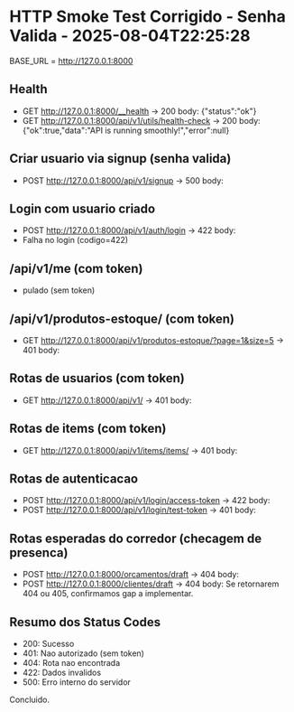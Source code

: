 ﻿# HTTP Smoke Test Corrigido - Senha Valida - 2025-08-04T22:25:28
BASE_URL = http://127.0.0.1:8000

## Health
- GET http://127.0.0.1:8000/__health -> 200
  body: {"status":"ok"}
- GET http://127.0.0.1:8000/api/v1/utils/health-check -> 200
  body: {"ok":true,"data":"API is running smoothly!","error":null}

## Criar usuario via signup (senha valida)
- POST http://127.0.0.1:8000/api/v1/signup -> 500
  body: 

## Login com usuario criado
- POST http://127.0.0.1:8000/api/v1/auth/login -> 422
  body: 
- Falha no login (codigo=422)

## /api/v1/me (com token)
- pulado (sem token)

## /api/v1/produtos-estoque/ (com token)
- GET http://127.0.0.1:8000/api/v1/produtos-estoque/?page=1&size=5 -> 401
  body: 

## Rotas de usuarios (com token)
- GET http://127.0.0.1:8000/api/v1/ -> 401
  body: 

## Rotas de items (com token)
- GET http://127.0.0.1:8000/api/v1/items/items/ -> 401
  body: 

## Rotas de autenticacao
- POST http://127.0.0.1:8000/api/v1/login/access-token -> 422
  body: 
- POST http://127.0.0.1:8000/api/v1/login/test-token -> 401
  body: 

## Rotas esperadas do corredor (checagem de presenca)
- POST http://127.0.0.1:8000/orcamentos/draft -> 404
  body: 
- POST http://127.0.0.1:8000/clientes/draft -> 404
  body: 
Se retornarem 404 ou 405, confirmamos gap a implementar.

## Resumo dos Status Codes
- 200: Sucesso
- 401: Nao autorizado (sem token)
- 404: Rota nao encontrada
- 422: Dados invalidos
- 500: Erro interno do servidor

Concluido.
